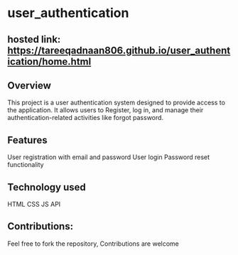 # user_authentication

## hosted link: https://tareeqadnaan806.github.io/user_authentication/home.html

## Overview
This project is a user authentication system designed to provide access to the application. It allows users to Register, log in, and manage their authentication-related activities like forgot password.

## Features
User registration with email and password
User login
Password reset functionality

## Technology used
HTML
CSS
JS
API

## Contributions:
Feel free to fork the repository, Contributions are welcome

